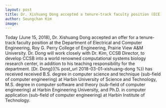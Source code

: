 ```yaml
---
layout: post
title: Dr. Xishuang Dong accepted a tenure-track faculty position (ECE) for CCSB@PVAMU
author: Seungchan Kim
image: 
---
```


Today (June 15, 2018), Dr. Xishuang Dong accepted an offer for a tenure-track faculty position at the Department of Electrical and Computer Engineering, Roy G. Perry College of Engineering, Prairie View A&M University.  Dr. Dong will work closely with Dr. Kim, CCSB Director, to develop CCSB into a world renowned computational systems biology research center, in addition to his teaching responsibility for the department.  [Dr. Dong]({% post_url 2018-03-01-xishuang-dong %}) has received received B.S. degree in computer science and technique (sub-field of computer engineering) at Harbin University of Science and Technology, M.S. degree in computer software and theory (sub-field of computer engineering) at Harbin Engineering University, and Ph.D. in computer application (sub-field of computer engineering) at Harbin Institute of Technology.